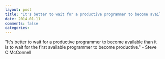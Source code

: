 ```yaml
---
layout: post
title: "It's better to wait for a productive programmer to become available than it is to wait for the first available programmer to become productive."
date: 2014-01-11
comments: false
categories: 
---
```


<span class='quote'>"It's better to wait for a productive programmer to become available than it is to wait for the first available programmer to become productive."</span>
<span class='by'>- Steve C McConnell</span>
